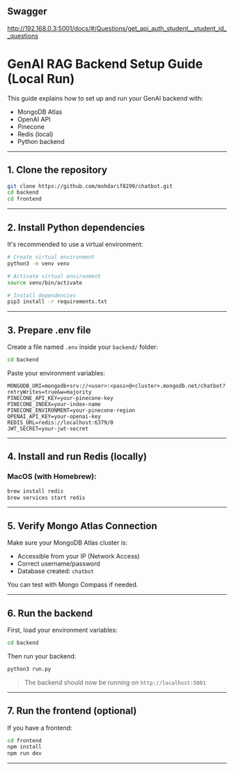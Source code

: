 ## Swagger
http://192.168.0.3:5001/docs/#/Questions/get_api_auth_student__student_id__questions

# GenAI RAG Backend Setup Guide (Local Run)

This guide explains how to set up and run your GenAI backend with:

* MongoDB Atlas
* OpenAI API
* Pinecone
* Redis (local)
* Python backend

---

## 1. Clone the repository

```bash
git clone https://github.com/mohdarif8299/chatbot.git
cd backend
cd frontend
```

---

## 2. Install Python dependencies

It's recommended to use a virtual environment:

```bash
# Create virtual environment
python3 -m venv venv

# Activate virtual environment
source venv/bin/activate

# Install dependencies
pip3 install -r requirements.txt
```

---

## 3. Prepare .env file

Create a file named `.env` inside your `backend/` folder:

```bash
cd backend
```

Paste your environment variables:

```env
MONGODB_URI=mongodb+srv://<user>:<pass>@<cluster>.mongodb.net/chatbot?retryWrites=true&w=majority
PINECONE_API_KEY=your-pinecone-key
PINECONE_INDEX=your-index-name
PINECONE_ENVIRONMENT=your-pinecone-region
OPENAI_API_KEY=your-openai-key
REDIS_URL=redis://localhost:6379/0
JWT_SECRET=your-jwt-secret
```
---

## 4. Install and run Redis (locally)

### MacOS (with Homebrew):

```bash
brew install redis
brew services start redis
```
---

## 5. Verify Mongo Atlas Connection

Make sure your MongoDB Atlas cluster is:

* Accessible from your IP (Network Access)
* Correct username/password
* Database created: `chatbot`

You can test with Mongo Compass if needed.

---

## 6. Run the backend

First, load your environment variables:

```bash
cd backend
```

Then run your backend:

```bash
python3 run.py
```

> The backend should now be running on `http://localhost:5001`

---

## 7. Run the frontend (optional)

If you have a frontend:

```bash
cd frontend
npm install
npm run dev
```

---
